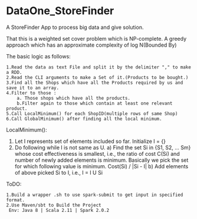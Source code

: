 # DataOne_StoreFinder
A StoreFinder App to process big data and give solution.

That this is a weighted set cover problem which is NP-complete.
A greedy approach which has an approximate complexity of log N(Bounded By)

The basic logic as follows:

    1.Read the data as text File and split it by the delimiter "," to make a RDD.
    2.Read the CLI arguments to make a Set of it.(Products to be bought.)
    3.Find all the Shops which have all the Products required by us and save it to an array.
    4.Filter to those :
        a. Those shops which have all the products.
        b.Filter again to those which contain at least one relevant product.
    5.Call LocalMinimum() for each ShopID(multiple rows of same Shop)
    6.Call GlobalMinimum() after finding all the local minimum.

LocalMinimum():

1) Let I represents set of elements included so far.  Initialize I = {}
2) Do following while I is not same as U.
    a) Find the set Si in {S1, S2, ... Sm} whose cost effectiveness is 
      smallest, i.e., the ratio of cost C(Si) and number of newly added elements is minimum. 
      Basically we pick the set for which following value is minimum.
      Cost(Si) / |Si - I|
    b) Add elements of above picked Si to I, i.e.,  I = I U Si

ToDO:

    1.Build a wrapper .sh to use spark-submit to get input in specified format.
    2.Use Maven/sbt to Build the Project
     Env: Java 8 | Scala 2.11 | Spark 2.0.2



